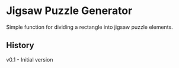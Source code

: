 # Jigsaw Puzzle Generator

Simple function for dividing a rectangle into jigsaw puzzle elements.

## History

v0.1 - Initial version
